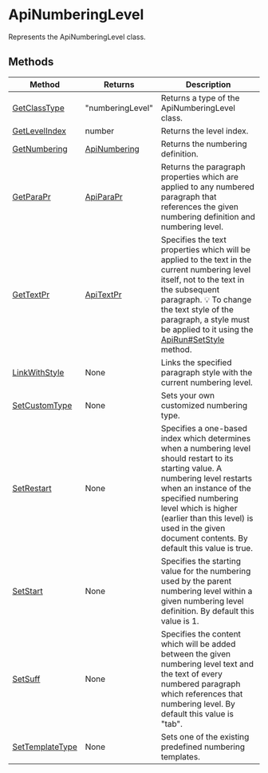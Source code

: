 # ApiNumberingLevel

Represents the ApiNumberingLevel class.


## Methods

| Method | Returns | Description |
| ------ | ------- | ----------- |
| [GetClassType](./Methods/GetClassType.md) | "numberingLevel" | Returns a type of the ApiNumberingLevel class. |
| [GetLevelIndex](./Methods/GetLevelIndex.md) | number | Returns the level index. |
| [GetNumbering](./Methods/GetNumbering.md) | [ApiNumbering](../ApiNumbering/ApiNumbering.md) | Returns the numbering definition. |
| [GetParaPr](./Methods/GetParaPr.md) | [ApiParaPr](../ApiParaPr/ApiParaPr.md) | Returns the paragraph properties which are applied to any numbered paragraph that references the given numbering definition and numbering level. |
| [GetTextPr](./Methods/GetTextPr.md) | [ApiTextPr](../ApiTextPr/ApiTextPr.md) | Specifies the text properties which will be applied to the text in the current numbering level itself, not to the text in the subsequent paragraph. 💡 To change the text style of the paragraph, a style must be applied to it using the [ApiRun#SetStyle](../ApiRun/Methods/SetStyle.md) method. |
| [LinkWithStyle](./Methods/LinkWithStyle.md) | None | Links the specified paragraph style with the current numbering level. |
| [SetCustomType](./Methods/SetCustomType.md) | None | Sets your own customized numbering type. |
| [SetRestart](./Methods/SetRestart.md) | None | Specifies a one-based index which determines when a numbering level should restart to its starting value. A numbering level restarts when an instance of the specified numbering level which is higher (earlier than this level) is used in the given document contents. By default this value is true. |
| [SetStart](./Methods/SetStart.md) | None | Specifies the starting value for the numbering used by the parent numbering level within a given numbering level definition. By default this value is 1. |
| [SetSuff](./Methods/SetSuff.md) | None | Specifies the content which will be added between the given numbering level text and the text of every numbered paragraph which references that numbering level. By default this value is "tab". |
| [SetTemplateType](./Methods/SetTemplateType.md) | None | Sets one of the existing predefined numbering templates. |
